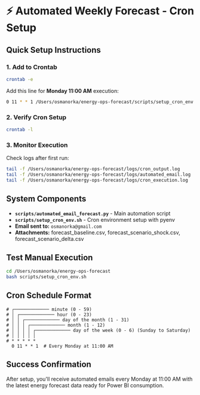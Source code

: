 # ⚡ Automated Weekly Forecast - Cron Setup

## Quick Setup Instructions

### 1. Add to Crontab
```bash
crontab -e
```

Add this line for **Monday 11:00 AM** execution:
```bash
0 11 * * 1 /Users/osmanorka/energy-ops-forecast/scripts/setup_cron_env.sh >> /Users/osmanorka/energy-ops-forecast/logs/cron_output.log 2>&1
```

### 2. Verify Cron Setup
```bash
crontab -l
```

### 3. Monitor Execution
Check logs after first run:
```bash
tail -f /Users/osmanorka/energy-ops-forecast/logs/cron_output.log
tail -f /Users/osmanorka/energy-ops-forecast/logs/automated_email.log
tail -f /Users/osmanorka/energy-ops-forecast/logs/cron_execution.log
```

## System Components

- **`scripts/automated_email_forecast.py`** - Main automation script
- **`scripts/setup_cron_env.sh`** - Cron environment setup with pyenv
- **Email sent to:** `osmanorka@gmail.com`
- **Attachments:** forecast_baseline.csv, forecast_scenario_shock.csv, forecast_scenario_delta.csv

## Test Manual Execution
```bash
cd /Users/osmanorka/energy-ops-forecast
bash scripts/setup_cron_env.sh
```

## Cron Schedule Format
```
# ┌───────────── minute (0 - 59)
# │ ┌───────────── hour (0 - 23)
# │ │ ┌───────────── day of the month (1 - 31)
# │ │ │ ┌───────────── month (1 - 12)
# │ │ │ │ ┌───────────── day of the week (0 - 6) (Sunday to Saturday)
# │ │ │ │ │
# * * * * *
  0 11 * * 1  # Every Monday at 11:00 AM
```

## Success Confirmation
After setup, you'll receive automated emails every Monday at 11:00 AM with the latest energy forecast data ready for Power BI consumption.